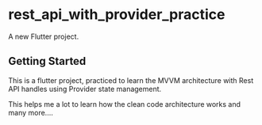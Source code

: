 # rest_api_with_provider_practice

A new Flutter project.

## Getting Started

This is a flutter project, practiced to learn the MVVM architecture with Rest API handles using Provider state management.

This helps me a lot to learn how the clean code architecture works and many more....
